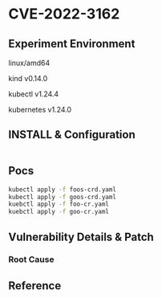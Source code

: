 # CVE-2022-3162

## Experiment Environment

linux/amd64

kind  v0.14.0

kubectl  v1.24.4

kubernetes  v1.24.0

## INSTALL & Configuration

```sh
```

## Pocs

```sh
kubectl apply -f foos-crd.yaml
kubectl apply -f goos-crd.yaml
kuebctl apply -f foo-cr.yaml
kuebctl apply -f goo-cr.yaml
```



## Vulnerability Details & Patch

### Root Cause

## Reference

